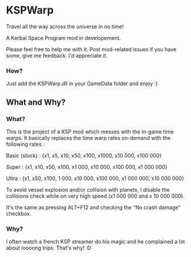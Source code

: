 # KSPWarp
Travel all the way across the universe in no time!

A Kerbal Space Program mod in developement.

Please feel free to help me with it. Post mod-related issues if you have some, give me feedback. I'd appreciate it.

### How?
Just add the KSPWarp.dll in your GameData folder and enjoy :)

## What and Why?
### What?
This is the project of a KSP mod which messes with the in-game time warps.
It basically replaces the time warp rates on-demand with the following rates :

Basic (stock) : {x1, x5,  x10,  x50,   x100,    x1000,    x10 000,    x100 000}

Super :         {x1, x10, x50,  x100,  x1 000,  x10 000,  x100 000,   x1 000 000}

Ultra :         {x1, x50, x100, 1 000, x10 000, x100 000, x1 000 000, x10 000 000}

To avoid vessel explosion and/or collision with planets, I disable the collisions check while on very high speed (x1 000 000 and x 10 000 000).

It's the same as pressing ALT+F12 and checking the "No crash damage" checkbox.

### Why?
I often watch a french KSP streamer do his magic and he complained a lot about loooong trips. That's why! :D

